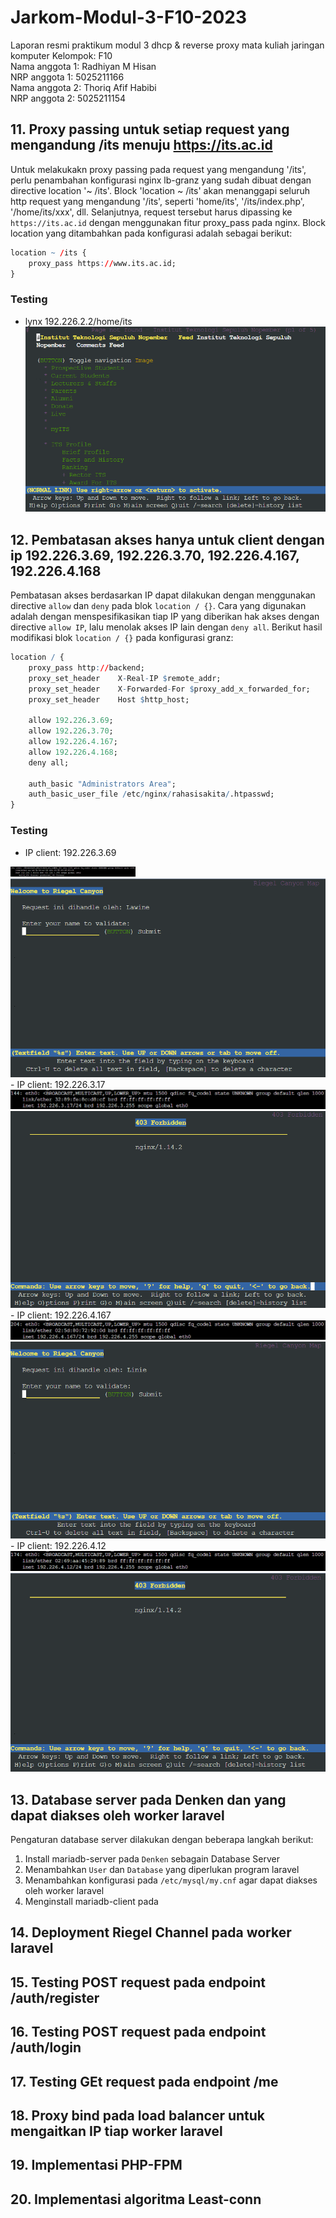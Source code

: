 # Jarkom-Modul-3-F10-2023
Laporan resmi praktikum modul 3 dhcp &amp; reverse proxy mata kuliah jaringan komputer
Kelompok: F10 <br />
Nama anggota 1: Radhiyan M Hisan <br />
NRP anggota 1: 5025211166 <br />
Nama anggota 2: Thoriq Afif Habibi <br />
NRP anggota 2: 5025211154 <br />

## 11. Proxy passing untuk setiap request yang mengandung /its menuju https://its.ac.id
Untuk melakukakn proxy passing pada request yang mengandung '/its', perlu penambahan konfigurasi nginx lb-granz yang sudah dibuat dengan directive location '~ /its'. Block 'location ~ /its' akan menanggapi seluruh http request yang mengandung '/its', seperti 'home/its', '/its/index.php', '/home/its/xxx', dll. Selanjutnya, request tersebut harus dipassing ke `https://its.ac.id` dengan menggunakan fitur proxy_pass pada nginx. Block location yang ditambahkan pada konfigurasi adalah sebagai berikut:
```R
location ~ /its {
    proxy_pass https://www.its.ac.id;
}
```
### Testing
- lynx 192.226.2.2/home/its<br>
<img src="img/11-proxy_pass.png"></img>

## 12. Pembatasan akses hanya untuk client dengan ip 192.226.3.69, 192.226.3.70, 192.226.4.167, 192.226.4.168
Pembatasan akses berdasarkan IP dapat dilakukan dengan menggunakan directive `allow` dan `deny` pada blok `location / {}`. Cara yang digunakan adalah dengan menspesifikasikan tiap IP yang diberikan hak akses dengan directive `allow IP`, lalu menolak akses IP lain dengan `deny all`. Berikut hasil modifikasi blok `location / {}` pada konfigurasi granz:
```R
location / {
    proxy_pass http://backend;
    proxy_set_header    X-Real-IP $remote_addr;
    proxy_set_header    X-Forwarded-For $proxy_add_x_forwarded_for;
    proxy_set_header    Host $http_host;

    allow 192.226.3.69;
    allow 192.226.3.70;
    allow 192.226.4.167;
    allow 192.226.4.168;
    deny all;

    auth_basic "Administrators Area";
    auth_basic_user_file /etc/nginx/rahasisakita/.htpasswd;
}
```
### Testing
- IP client: 192.226.3.69<br>
<img src="img/12-ip-3.69.png" style="width: 200px">
<img src="img/12-hasil-3.69.png">
- IP client: 192.226.3.17
<img src="img/12-ip-3.17.png">
<img src="img/12-hasil-3.17.png">
- IP client: 192.226.4.167
<img src="img/12-ip-4.167.png">
<img src="img/12-hasil-4.167.png">
- IP client: 192.226.4.12
<img src="img/12-ip-4.12.png">
<img src="img/12-hasil-4.12.png">

## 13. Database server pada Denken dan yang dapat diakses oleh worker laravel
Pengaturan database server dilakukan dengan beberapa langkah berikut:
1. Install mariadb-server pada `Denken` sebagain Database Server
2. Menambahkan `User` dan `Database` yang diperlukan program laravel
3. Menambahkan konfigurasi pada `/etc/mysql/my.cnf` agar dapat diakses oleh worker laravel
4. Menginstall mariadb-client pada 

## 14. Deployment Riegel Channel pada worker laravel

## 15. Testing POST request pada endpoint /auth/register

## 16. Testing POST request pada endpoint /auth/login

## 17. Testing GEt request pada endpoint /me

## 18. Proxy bind pada load balancer untuk mengaitkan IP tiap worker laravel

## 19. Implementasi PHP-FPM

## 20. Implementasi algoritma Least-conn
